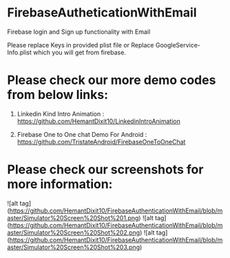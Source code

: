 ﻿# FirebaseAutheticationWithEmail

Firebase login and Sign up functionality with Email

Please replace Keys in provided plist file or Replace GoogleService-Info.plist which you will get from firebase.


# Please check our more demo codes from below links:

1) Linkedin Kind Intro Animation : https://github.com/HemantDixit10/LinkedinIntroAnimation

2) Firebase One to One chat Demo For Android : https://github.com/TristateAndroid/FirebaseOneToOneChat


# Please check our screenshots for more information:
![alt tag] (https://github.com/HemantDixit10/FirebaseAuthenticationWithEmail/blob/master/Simulator%20Screen%20Shot%201.png)
![alt tag] (https://github.com/HemantDixit10/FirebaseAuthenticationWithEmail/blob/master/Simulator%20Screen%20Shot%202.png)
![alt tag] (https://github.com/HemantDixit10/FirebaseAuthenticationWithEmail/blob/master/Simulator%20Screen%20Shot%203.png)



















































